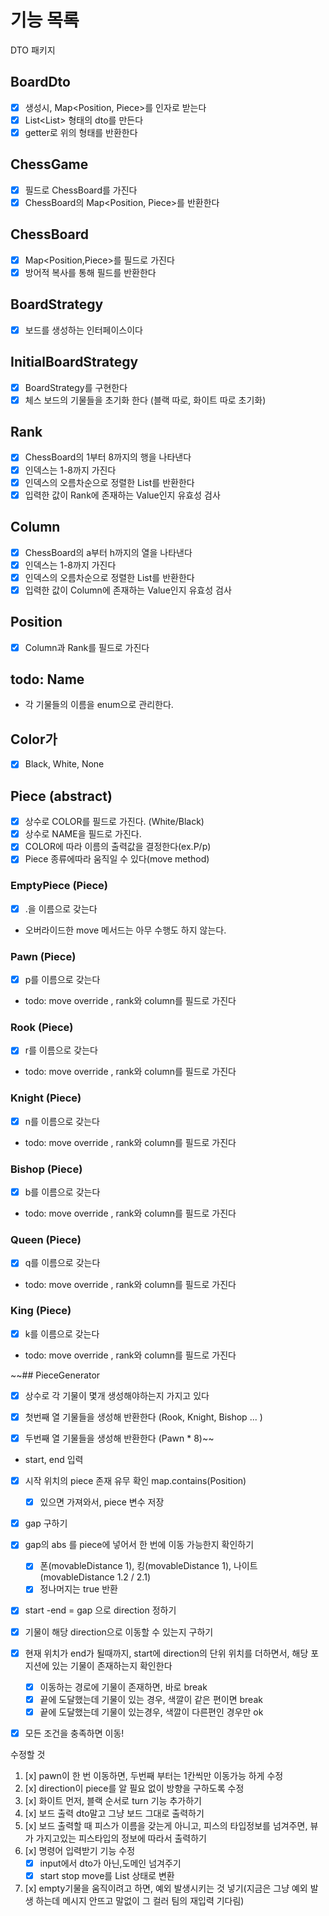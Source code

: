 # 기능 목록

DTO 패키지

## BoardDto

- [x] 생성시, Map<Position, Piece>를 인자로 받는다
- [x] List<List<string>> 형태의 dto를 만든다
- [x] getter로 위의 형태를 반환한다

## ChessGame

- [x] 필드로 ChessBoard를 가진다
- [x] ChessBoard의 Map<Position, Piece>를 반환한다

## ChessBoard

- [x] Map<Position,Piece>를 필드로 가진다
- [x] 방어적 복사를 통해 필드를 반환한다

## BoardStrategy

- [x] 보드를 생성하는 인터페이스이다

## InitialBoardStrategy

- [x] BoardStrategy를 구현한다
- [x] 체스 보드의 기물들을 초기화 한다 (블랙 따로, 화이트 따로 초기화)

## Rank

- [x] ChessBoard의 1부터 8까지의 행을 나타낸다
- [x] 인덱스는 1-8까지 가진다
- [x] 인덱스의 오름차순으로 정렬한 List<Rank>를 반환한다
- [x] 입력한 값이 Rank에 존재하는 Value인지 유효성 검사

## Column

- [x] ChessBoard의 a부터 h까지의 열을 나타낸다
- [x] 인덱스는 1-8까지 가진다
- [x] 인덱스의 오름차순으로 정렬한 List<Column>를 반환한다
- [x] 입력한 값이 Column에 존재하는 Value인지 유효성 검사

## Position

- [x] Column과 Rank를 필드로 가진다

## todo: Name

- 각 기물들의 이름을 enum으로 관리한다.

## Color가

- [x] Black, White, None

## Piece (abstract)

- [x] 상수로 COLOR를 필드로 가진다. (White/Black)
- [x] 상수로 NAME을 필드로 가진다.
- [x] COLOR에 따라 이름의 출력값을 결정한다(ex.P/p)
- [x] Piece 종류에따라 움직일 수 있다(move method)

### EmptyPiece (Piece)

- [x] .을 이름으로 갖는다
- 오버라이드한 move 메서드는 아무 수행도 하지 않는다.

### Pawn (Piece)

- [x] p를 이름으로 갖는다
- todo: move override , rank와 column를 필드로 가진다

### Rook (Piece)

- [x] r를 이름으로 갖는다
- todo: move override , rank와 column를 필드로 가진다

### Knight (Piece)

- [x] n를 이름으로 갖는다
- todo: move override , rank와 column를 필드로 가진다

### Bishop (Piece)

- [x] b를 이름으로 갖는다
- todo: move override , rank와 column를 필드로 가진다

### Queen (Piece)

- [x] q를 이름으로 갖는다
- todo: move override , rank와 column를 필드로 가진다

### King (Piece)

- [x] k를 이름으로 갖는다
- todo: move override , rank와 column를 필드로 가진다

~~## PieceGenerator

- [x] 상수로 각 기물이 몇개 생성해야하는지 가지고 있다
- [x] 첫번째 열 기물들을 생성해 반환한다 (Rook, Knight, Bishop ... )
- [x] 두번째 열 기물들을 생성해 반환한다 (Pawn * 8)~~


- start, end 입력
- [x] 시작 위치의 piece 존재 유무 확인 map.contains(Position)
    - [x] 있으면 가져와서, piece 변수 저장
- [x] gap 구하기
- [x] gap의 abs 를 piece에 넣어서 한 번에 이동 가능한지 확인하기
    - [x] 폰(movableDistance 1), 킹(movableDistance 1), 나이트(movableDistance 1.2 / 2.1)
    - [x] 정나머지는 true 반환
- [x] start -end = gap 으로 direction 정하기
- [x] 기물이 해당 direction으로 이동할 수 있는지 구하기
- [x] 현재 위치가 end가 될때까지, start에 direction의 단위 위치를 더하면서, 해당 포지션에 있는 기물이 존재하는지 확인한다
    - [x] 이동하는 경로에 기물이 존재하면, 바로 break
    - [x] 끝에 도달했는데 기물이 있는 경우, 색깔이 같은 편이면 break
    - [x] 끝에 도달했는데 기물이 있는경우, 색깔이 다른편인 경우만 ok
- [x] 모든 조건을 충족하면 이동!



수정할 것
1. [x] pawn이 한 번 이동하면, 두번째 부터는 1칸씩만 이동가능 하게 수정
2. [x] direction이 piece를 알 필요 없이 방향을 구하도록 수정
3. [x] 화이트 먼저, 블랙 순서로 turn 기능 추가하기
4. [x] 보드 출력 dto말고 그냥 보드 그대로 출력하기
5. [x] 보드 출력할 때 피스가 이름을 갖는게 아니고, 피스의 타입정보를 넘겨주면, 뷰가 가지고있는 피스타입의 정보에 따라서 출력하기
6. [x] 명령어 입력받기 기능 수정
   - [x] input에서 dto가 아닌,도메인 넘겨주기
   - [x] start stop move를 List<String> 상태로 변환
7. [x] empty기물을 움직이려고 하면, 예외 발생시키는 것 넣기(지금은 그냥 예외 발생 하는데 메시지 안뜨고 말없이 그 컬러 팀의 재입력 기다림)